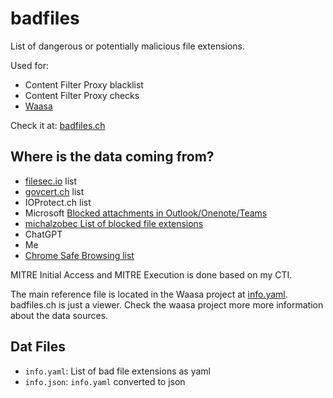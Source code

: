 # badfiles

List of dangerous or potentially malicious file extensions.

Used for: 
* Content Filter Proxy blacklist
* Content Filter Proxy checks
* [Waasa](https://github.com/dobin/waasa)

Check it at: [badfiles.ch](https://github.com/dobin/badfiles)


## Where is the data coming from?

* [filesec.io](https://filesec.io) list
* [govcert.ch](https://govcert.ch/downloads/blocked-filetypes.txt) list 
* IOProtect.ch list
* Microsoft [Blocked attachments in Outlook/Onenote/Teams
](https://support.microsoft.com/en-us/office/blocked-attachments-in-outlook-434752e1-02d3-4e90-9124-8b81e49a8519)
* [michalzobec List of blocked file extensions](https://github.com/michalzobec/Security-Blocked-File-Extensions-Attachments)
* ChatGPT
* Me
* [Chrome Safe Browsing list](https://github.com/chromium/chromium/blob/main/components/safe_browsing/content/resources/download_file_types.asciipb)

MITRE Initial Access and MITRE Execution is done based on my CTI. 

The main reference file is located in the Waasa project at [info.yaml](https://github.com/dobin/waasa/blob/master/waasa/Data/info.yaml).
badfiles.ch is just a viewer. Check the waasa project more more information about the data sources.


## Dat Files

* `info.yaml`: List of bad file extensions as yaml
* `info.json`: `info.yaml` converted to json
